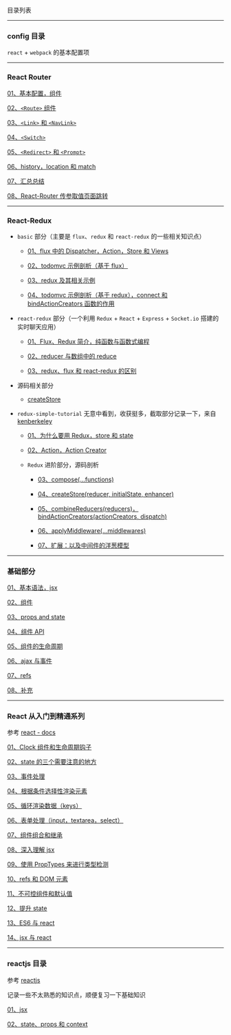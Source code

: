 目录列表

----

### config 目录

`react` + `webpack` 的基本配置项

----


### React Router

[01、基本配置，组件](https://github.com/hanekaoru/WebLearningNotes/blob/master/react/react-router/note/01.md)

[02、`<Route>` 组件](https://github.com/hanekaoru/WebLearningNotes/blob/master/react/react-router/note/02.md)
  
[03、`<Link>` 和 `<NavLink>`](https://github.com/hanekaoru/WebLearningNotes/blob/master/react/react-router/note/03.md)

[04、`<Switch>`](https://github.com/hanekaoru/WebLearningNotes/blob/master/react/react-router/note/04.md)

[05、`<Redirect>` 和 `<Prompt>`](https://github.com/hanekaoru/WebLearningNotes/blob/master/react/react-router/note/05.md)

[06、history，location 和 match](https://github.com/hanekaoru/WebLearningNotes/blob/master/react/react-router/note/06.md)

[07、汇总总结](https://github.com/hanekaoru/WebLearningNotes/blob/master/react/react-router/note/07.md)

[08、React-Router 传参取值页面跳转](https://github.com/hanekaoru/WebLearningNotes/blob/master/react/react-router/note/08.md)


----


### React-Redux

* `basic` 部分（主要是 `flux`、`redux` 和 `react-redux` 的一些相关知识点）

  * [01、flux 中的 Dispatcher，Action，Store 和 Views](https://github.com/hanekaoru/WebLearningNotes/blob/master/react/react-redux/basic/note/01.md)

  * [02、todomvc 示例剖析（基于 flux）](https://github.com/hanekaoru/WebLearningNotes/blob/master/react/react-redux/basic/note/02.md)

  * [03、redux 及其相关示例](https://github.com/hanekaoru/WebLearningNotes/blob/master/react/react-redux/basic/note/03.md)

  * [04、todomvc 示例剖析（基于 redux），connect 和 bindActionCreators 函数的作用](https://github.com/hanekaoru/WebLearningNotes/blob/master/react/react-redux/basic/note/04.md)


* `react-redux` 部分（一个利用 `Redux` + `React` + `Express` + `Socket.io` 搭建的实时聊天应用）

  * [01、Flux、Redux 简介，纯函数与函数式编程](https://github.com/hanekaoru/WebLearningNotes/blob/master/react/react-redux/react-redux/实时聊天应用/note/01.md)

  * [02、reducer 与数组中的 reduce](https://github.com/hanekaoru/WebLearningNotes/blob/master/react/react-redux/react-redux/实时聊天应用/note/02.md)
    
  * [03、redux、flux 和 react-redux 的区别](https://github.com/hanekaoru/WebLearningNotes/blob/master/react/react-redux/react-redux/实时聊天应用/note/03.md)


* 源码相关部分

  * [createStore](https://github.com/hanekaoru/WebLearningNotes/blob/master/react/react-redux/source/01.md)


* `redux-simple-tutorial` 无意中看到，收获挺多，截取部分记录一下，来自[kenberkeley](https://github.com/kenberkeley)

  * [01、为什么要用 Redux，store 和 state](https://github.com/hanekaoru/WebLearningNotes/blob/master/react/react-redux/redux-simple-tutorial/note/01.md)

  * [02、Action，Action Creator](https://github.com/hanekaoru/WebLearningNotes/blob/master/react/react-redux/redux-simple-tutorial/note/02.md)

  * `Redux` 进阶部分，源码剖析

    * [03、compose(...functions)](https://github.com/hanekaoru/WebLearningNotes/blob/master/react/react-redux/redux-simple-tutorial/note/03.md)

    * [04、createStore(reducer, initialState, enhancer)](https://github.com/hanekaoru/WebLearningNotes/blob/master/react/react-redux/redux-simple-tutorial/note/04.md)
  
    * [05、combineReducers(reducers)，bindActionCreators(actionCreators, dispatch)](https://github.com/hanekaoru/WebLearningNotes/blob/master/react/react-redux/redux-simple-tutorial/note/05.md)

    * [06、applyMiddleware(...middlewares)](https://github.com/hanekaoru/WebLearningNotes/blob/master/react/react-redux/redux-simple-tutorial/note/06.md)

    * [07、扩展：以及中间件的洋葱模型](https://github.com/hanekaoru/WebLearningNotes/blob/master/react/react-redux/redux-simple-tutorial/note/07.md)
  

----



### 基础部分

[01、基本语法，jsx](https://github.com/hanekaoru/WebLearningNotes/blob/master/react/note/react基础/note/01.md)

[02、组件](https://github.com/hanekaoru/WebLearningNotes/blob/master/react/note/react基础/note/02.md)

[03、props and state](https://github.com/hanekaoru/WebLearningNotes/blob/master/react/note/react基础/note/03.md)

[04、组件 API](https://github.com/hanekaoru/WebLearningNotes/blob/master/react/note/react基础/note/04.md)

[05、组件的生命周期](https://github.com/hanekaoru/WebLearningNotes/blob/master/react/note/react基础/note/05.md)

[06、ajax 与事件](https://github.com/hanekaoru/WebLearningNotes/blob/master/react/note/react基础/note/06.md)

[07、refs](https://github.com/hanekaoru/WebLearningNotes/blob/master/react/note/react基础/note/07.md)

[08、补充](https://github.com/hanekaoru/WebLearningNotes/blob/master/react/note/react基础/note/08.md)


----




### React 从入门到精通系列

参考 [react - docs](https://facebook.github.io/react/docs/hello-world.html)

[01、Clock 组件和生命周期钩子](https://github.com/hanekaoru/WebLearningNotes/blob/master/react/note/入门到精通/note/01.md)

[02、state 的三个需要注意的地方](https://github.com/hanekaoru/WebLearningNotes/blob/master/react/note/入门到精通/note/02.md)

[03、事件处理](https://github.com/hanekaoru/WebLearningNotes/blob/master/react/note/入门到精通/note/03.md)

[04、根据条件选择性渲染元素](https://github.com/hanekaoru/WebLearningNotes/blob/master/react/note/入门到精通/note/04.md)

[05、循环渲染数据（keys）](https://github.com/hanekaoru/WebLearningNotes/blob/master/react/note/入门到精通/note/05.md)

[06、表单处理（input，textarea，select）](https://github.com/hanekaoru/WebLearningNotes/blob/master/react/note/入门到精通/note/06.md)

[07、组件组合和继承](https://github.com/hanekaoru/WebLearningNotes/blob/master/react/note/入门到精通/note/07.md)

[08、深入理解 jsx](https://github.com/hanekaoru/WebLearningNotes/blob/master/react/note/入门到精通/note/08.md)

[09、使用 PropTypes 来进行类型检测](https://github.com/hanekaoru/WebLearningNotes/blob/master/react/note/入门到精通/note/09.md)

[10、refs 和 DOM 元素](https://github.com/hanekaoru/WebLearningNotes/blob/master/react/note/入门到精通/note/10.md)

[11、不可控组件和默认值](https://github.com/hanekaoru/WebLearningNotes/blob/master/react/note/入门到精通/note/11.md)

[12、提升 state](https://github.com/hanekaoru/WebLearningNotes/blob/master/react/note/入门到精通/note/12.md)

[13、ES6 与 react](https://github.com/hanekaoru/WebLearningNotes/blob/master/react/note/入门到精通/note/13.md)

[14、jsx 与 react](https://github.com/hanekaoru/WebLearningNotes/blob/master/react/note/入门到精通/note/14.md)


----


### reactjs 目录

参考 [reactjs](https://ke.qq.com/course/215047)

记录一些不太熟悉的知识点，顺便复习一下基础知识

[01、jsx](https://github.com/hanekaoru/WebLearningNotes/blob/master/react/note/reactjs/note/01.md)

[02、state、props 和 context](https://github.com/hanekaoru/WebLearningNotes/blob/master/react/note/reactjs/note/02.md)











